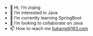 - 👋 Hi, I’m ziqing
- 👀 I’m interested in Java
- 🌱 I’m currently learning SpringBoot
- 💞️ I’m looking to collaborate on Java
- 📫 How to reach me liukang@163.com

<!---
liukanga/liukanga is a ✨ special ✨ repository because its `README.md` (this file) appears on your GitHub profile.
You can click the Preview link to take a look at your changes.
--->
